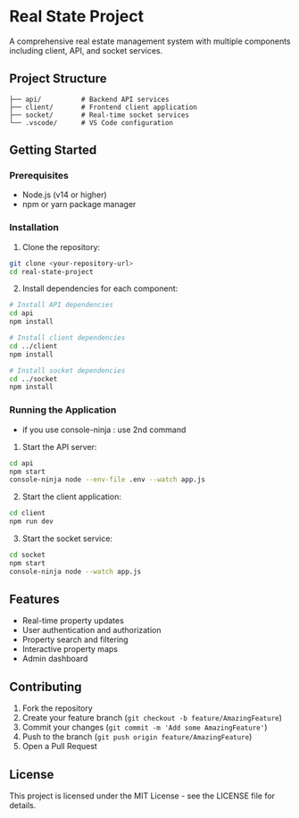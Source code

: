 # Real State Project

A comprehensive real estate management system with multiple components including client, API, and socket services.

## Project Structure

```
├── api/          # Backend API services
├── client/       # Frontend client application
├── socket/       # Real-time socket services
└── .vscode/      # VS Code configuration
```

## Getting Started

### Prerequisites

- Node.js (v14 or higher)
- npm or yarn package manager

### Installation

1. Clone the repository:
```bash
git clone <your-repository-url>
cd real-state-project
```

2. Install dependencies for each component:

```bash
# Install API dependencies
cd api
npm install

# Install client dependencies
cd ../client
npm install

# Install socket dependencies
cd ../socket
npm install
```

### Running the Application
- if you use console-ninja : use 2nd command 

1. Start the API server:
```bash
cd api
npm start
console-ninja node --env-file .env --watch app.js
```

2. Start the client application:
```bash
cd client
npm run dev
```

3. Start the socket service:
```bash
cd socket
npm start
console-ninja node --watch app.js
```

## Features

- Real-time property updates
- User authentication and authorization
- Property search and filtering
- Interactive property maps
- Admin dashboard

## Contributing

1. Fork the repository
2. Create your feature branch (`git checkout -b feature/AmazingFeature`)
3. Commit your changes (`git commit -m 'Add some AmazingFeature'`)
4. Push to the branch (`git push origin feature/AmazingFeature`)
5. Open a Pull Request

## License

This project is licensed under the MIT License - see the LICENSE file for details. 

